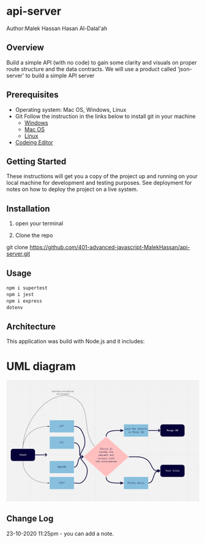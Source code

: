 # api-server

Author:Malek Hassan Hasan Al-Dalal'ah

## Overview

Build a simple API (with no code) to gain some clarity and visuals on proper route structure and the data contracts. We will use a product called ‘json-server’ to build a simple API server

## Prerequisites

- Operating system: Mac OS, Windows, Linux
- Git
  Follow the instruction in the links below to install git in your machine
  - [Windows](https://git-scm.com/download/win)
  - [Mac OS](https://git-scm.com/download/mac)
  - [Linux](https://git-scm.com/download/linux)
- [Codeing Editor](https://www.wpbeginner.com/showcase/12-best-code-editors-for-mac-and-windows-for-editing-wordpress-files/)

## Getting Started

These instructions will get you a copy of the project up and running on your local machine for development and testing purposes. See deployment for notes on how to deploy the project on a live system.

## Installation

1. open your terminal

2. Clone the repo

git clone https://github.com/401-advanced-javascript-MalekHassan/api-server.git

## Usage

```cmd
npm i supertest
npm i jest
npm i express
dotenv
```

## Architecture

This application was build with Node.js and it includes:

# UML diagram

![UML](./assets/MUL.PNG)

## Change Log

23-10-2020 11:25pm - you can add a note.
